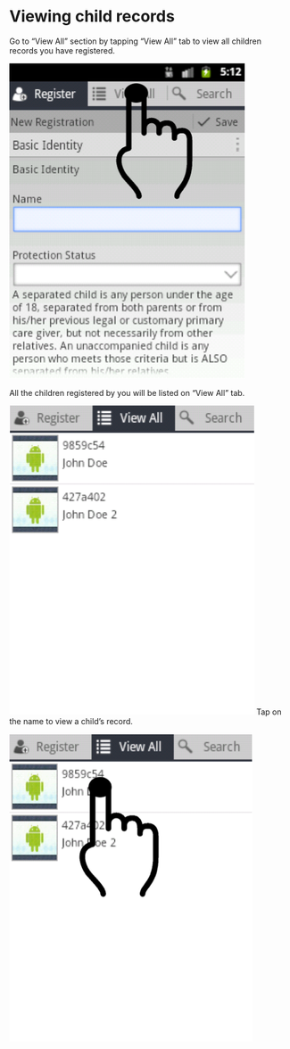 # Viewing child records

Go to “View All” section by tapping “View All” tab to view all children records you have registered.

![](../assets/images/view-child-record1.png)

All the children registered by you will be listed on “View All” tab.

![](../assets/images/view-child-record2.png)
Tap on the name to view a child’s record.

![](../assets/images/view-child-record3.png)
